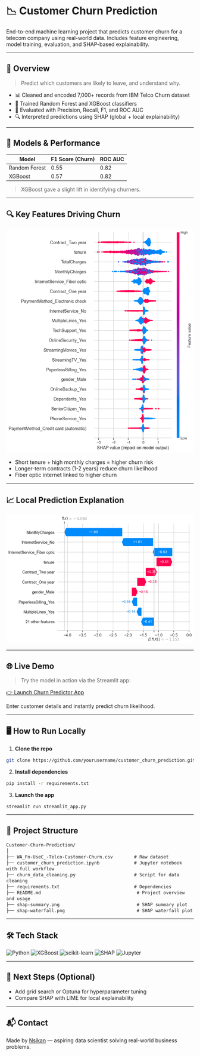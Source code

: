 # 📉 Customer Churn Prediction

End-to-end machine learning project that predicts customer churn for a telecom company using real-world data. Includes feature engineering, model training, evaluation, and SHAP-based explainability.

---

## 🚀 Overview

> Predict which customers are likely to leave, and understand why.

- 📊 Cleaned and encoded 7,000+ records from IBM Telco Churn dataset
- 🧠 Trained Random Forest and XGBoost classifiers
- 🧪 Evaluated with Precision, Recall, F1, and ROC AUC
- 🔍 Interpreted predictions using SHAP (global + local explainability)

---

## 🧠 Models & Performance

| Model           | F1 Score (Churn) | ROC AUC |
|----------------|------------------|---------|
| Random Forest  | 0.55             | 0.82    |
| XGBoost        | 0.57             | 0.82    |

> XGBoost gave a slight lift in identifying churners.

---

## 🔍 Key Features Driving Churn

![SHAP Summary](shap-summary.png)

- Short tenure + high monthly charges = higher churn risk
- Longer-term contracts (1-2 years) reduce churn likelihood
- Fiber optic internet linked to higher churn

---

## 📈 Local Prediction Explanation

![SHAP Waterfall](shap-waterfall.png)

---

## 🌐 Live Demo

> Try the model in action via the Streamlit app:

[👉 Launch Churn Predictor App](https://nsikan56-customer-churn-prediction-streamlit-app-lqrnfe.streamlit.app)

Enter customer details and instantly predict churn likelihood.

---

## 🖥️ How to Run Locally

1. **Clone the repo**
```bash
git clone https://github.com/yourusername/customer_churn_prediction.git
```

2. **Install dependencies**
```bash
pip install -r requirements.txt
```

3. **Launch the app**
```bash
streamlit run streamlit_app.py
```

---

## 📂 Project Structure

```
Customer-Churn-Prediction/
│
├── WA_Fn-UseC_-Telco-Customer-Churn.csv        # Raw dataset
├── customer_churn_prediction.ipynb             # Jupyter notebook with full workflow
├── churn_data_cleaning.py                      # Script for data cleaning
├── requirements.txt                            # Dependencies
├── README.md                                    # Project overview and usage
├── shap-summary.png                             # SHAP summary plot
├── shap-waterfall.png                           # SHAP waterfall plot
```

---

## 🛠️ Tech Stack

![Python](https://img.shields.io/badge/Python-3776AB?logo=python&logoColor=white)
![XGBoost](https://img.shields.io/badge/XGBoost-FF6600?logo=python&logoColor=white)
![scikit-learn](https://img.shields.io/badge/scikit--learn-F7931E?logo=scikit-learn&logoColor=white)
![SHAP](https://img.shields.io/badge/SHAP-000000?logo=python&logoColor=white)
![Jupyter](https://img.shields.io/badge/Jupyter-F37626?logo=jupyter&logoColor=white)

---

## 📌 Next Steps (Optional)
- Add grid search or Optuna for hyperparameter tuning
- Compare SHAP with LIME for local explainability

---

## 📬 Contact

Made by [Nsikan](mailto:nsikanumoh56@gmail.com) — aspiring data scientist solving real-world business problems.